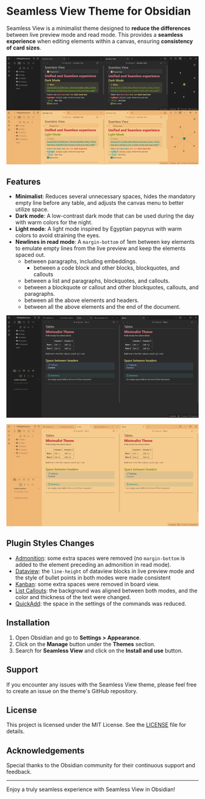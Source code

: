 # Seamless View Theme for Obsidian

Seamless View is a minimalist theme designed to **reduce the differences** between live preview mode and read mode. This provides a **seamless experience** when editing elements within a canvas, ensuring **consistency of card sizes**.

<p align="center">
  <img src="assets/Seamless View HD.png" alt="screenshot" style="max-width: auto;">
</p>

## Features

-   **Minimalist**: Reduces several unnecessary spaces, hides the mandatory empty line before any table, and adjusts the canvas menu to better utilize space.
-   **Dark mode**: A low-contrast dark mode that can be used during the day with warm colors for the night.
-   **Light mode**: A light mode inspired by Egyptian papyrus with warm colors to avoid straining the eyes.
-   **Newlines in read mode**: A `margin-bottom` of 1em between key elements to emulate empty lines from the live preview and keep the elements spaced out.
    -   between paragraphs, including embeddings.
        -   between a code block and other blocks, blockquotes, and callouts
    -   between a list and paragraphs, blockquotes, and callouts.
    -   between a blockquote or callout and other blockquotes, callouts, and paragraphs.
    -   between all the above elements and headers.
    -   between all the above elements and the end of the document.

<p align="center">
  <img src="assets/Dark Theme.png" alt="dark theme" style="max-width: auto;">
</p>
<p align="center">
  <img src="assets/Light Theme.png" alt="light theme" style="max-width: auto;">
</p>

## Plugin Styles Changes

-   [Admonition](https://github.com/javalent/admonitions): some extra spaces were removed (no `margin-bottom` is added to the element preceding an admonition in read mode).
-   [Dataview](https://github.com/blacksmithgu/obsidian-dataview): the `line-height` of dataview blocks in live preview mode and the style of bullet points in both modes were made consistent
-   [Kanban](https://github.com/mgmeyers/obsidian-kanban): some extra spaces were removed in board view.
-   [List Callouts](https://github.com/mgmeyers/obsidian-list-callouts): the background was aligned between both modes, and the color and thickness of the text were changed.
-   [QuickAdd](https://github.com/chhoumann/quickadd): the space in the settings of the commands was reduced.

## Installation

1. Open Obsidian and go to **Settings > Appearance**.
2. Click on the **Manage** button under the **Themes** section.
3. Search for **Seamless View** and click on the **Install and use** button.

## Support

If you encounter any issues with the Seamless View theme, please feel free to create an issue on the theme's GitHub repository.

## License

This project is licensed under the MIT License. See the [LICENSE](LICENSE) file for details.

## Acknowledgements

Special thanks to the Obsidian community for their continuous support and feedback.

---

Enjoy a truly seamless experience with Seamless View in Obsidian!
